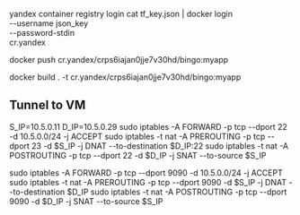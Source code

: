 yandex container registry login
cat tf_key.json | docker login \
  --username json_key \
  --password-stdin \
  cr.yandex

docker push cr.yandex/crps6iajan0jje7v30hd/bingo:myapp

docker build . -t cr.yandex/crps6iajan0jje7v30hd/bingo:myapp

## Tunnel to VM

S_IP=10.5.0.11
D_IP=10.5.0.29
sudo iptables -A FORWARD -p tcp --dport 22 -d 10.5.0.0/24 -j ACCEPT
sudo iptables -t nat -A PREROUTING -p tcp --dport 23 -d $S_IP -j DNAT --to-destination $D_IP:22
sudo iptables -t nat -A POSTROUTING -p tcp --dport 22 -d $D_IP -j SNAT --to-source $S_IP

sudo iptables -A FORWARD -p tcp --dport 9090 -d 10.5.0.0/24 -j ACCEPT
sudo iptables -t nat -A PREROUTING -p tcp --dport 9090 -d $S_IP -j DNAT --to-destination $D_IP
sudo iptables -t nat -A POSTROUTING -p tcp --dport 9090 -d $D_IP -j SNAT --to-source $S_IP
